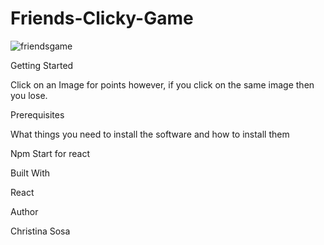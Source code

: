 # Friends-Clicky-Game



![friendsgame](images/friendsgame.jpg)

 
Getting Started

Click on an Image for points however, if you click on the same image then you lose.




Prerequisites

What things you need to install the software and how to install them
 
Npm Start for react




Built With

React

Author

Christina Sosa 






